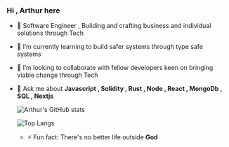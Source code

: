 ###                                                     Hi , Arthur here 


- 🔭 Software Engineer , Building and crafting business and individual solutions through Tech
  
- 🌱 I’m currently learning to build safer systems through type safe systems
  
- 👯 I’m looking to collaborate with fellow developers keen on bringing viable change through Tech

- 💬 Ask me about **Javascript , Solidity , Rust , Node , React , MongoDb , SQL , Nextjs**
  




  ![Arthur's GitHub stats](https://github-readme-stats.vercel.app/api?username=arthurkeeng&show_icons=true&theme=radical)



  ![Top Langs](https://github-readme-stats.vercel.app/api/top-langs/?username=arthurkeeng&show_icons=true&theme=radical)





  - ⚡ Fun fact: There's no better life outside **God**
